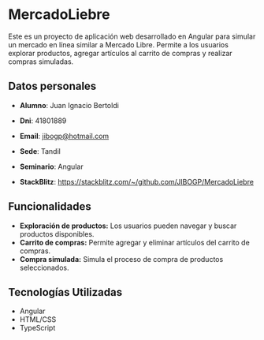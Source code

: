 # MercadoLiebre

Este es un proyecto de aplicación web desarrollado en Angular para simular un mercado en línea similar a Mercado Libre. Permite a los usuarios explorar productos, agregar artículos al carrito de compras y realizar compras simuladas.

## Datos personales
- **Alumno**: Juan Ignacio Bertoldi
- **Dni**: 41801889
- **Email**: jibogp@hotmail.com
- **Sede**: Tandil
- **Seminario**: Angular

- **StackBlitz**: https://stackblitz.com/~/github.com/JIBOGP/MercadoLiebre

## Funcionalidades

- **Exploración de productos:** Los usuarios pueden navegar y buscar productos disponibles.
- **Carrito de compras:** Permite agregar y eliminar artículos del carrito de compras.
- **Compra simulada:** Simula el proceso de compra de productos seleccionados.

## Tecnologías Utilizadas

- Angular
- HTML/CSS
- TypeScript
